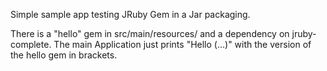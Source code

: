 Simple sample app testing JRuby Gem in a Jar packaging.

There is a "hello" gem in src/main/resources/ and a dependency
on jruby-complete. The main Application just prints "Hello (...)" with 
the version of the hello gem in brackets.

